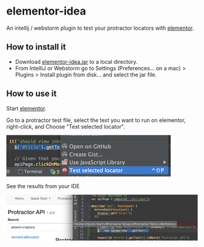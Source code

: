 elementor-idea
==============

An intellij / webstorm plugin to test your protractor locators with
[elementor](https://github.com/andresdominguez/elementor).

## How to install it

* Download [elementor-idea.jar](https://github.com/andresdominguez/elementor-idea/blob/master/elementor-idea.jar)
to a local directory.
* From IntelliJ or Webstorm go to Settings (Preferences... on a mac) >
Plugins > Install plugin from disk... and select the jar file.

## How to use it

Start [elementor](https://github.com/andresdominguez/elementor).

Go to a protractor test file, select the text you want to run on elementor,
right-click, and Choose "Test selected locator".

![menu](doc/menu.png)

See the results from your IDE

![results](doc/results.png)
